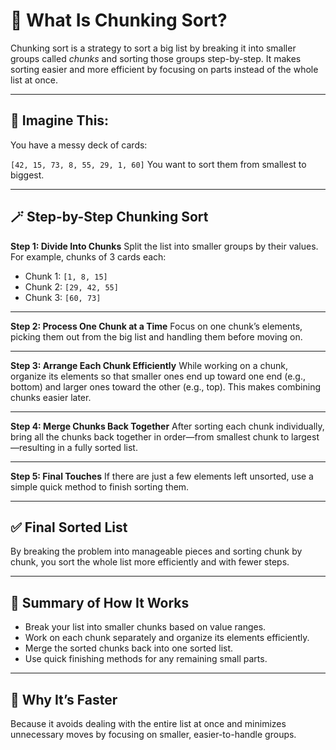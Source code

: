 # 🧠 **What Is Chunking Sort?**
Chunking sort is a strategy to sort a big list by breaking it into smaller groups called *chunks* and sorting those groups step-by-step. It makes sorting easier and more efficient by focusing on parts instead of the whole list at once.

---

## 🧩 **Imagine This:**
You have a messy deck of cards:

`[42, 15, 73, 8, 55, 29, 1, 60]`
You want to sort them from smallest to biggest.

---

## 🪄 **Step-by-Step Chunking Sort**

**Step 1: Divide Into Chunks**
Split the list into smaller groups by their values. For example, chunks of 3 cards each:

* Chunk 1: `[1, 8, 15]`
* Chunk 2: `[29, 42, 55]`
* Chunk 3: `[60, 73]`

---

**Step 2: Process One Chunk at a Time**
Focus on one chunk’s elements, picking them out from the big list and handling them before moving on.

---

**Step 3: Arrange Each Chunk Efficiently**
While working on a chunk, organize its elements so that smaller ones end up toward one end (e.g., bottom) and larger ones toward the other (e.g., top). This makes combining chunks easier later.

---

**Step 4: Merge Chunks Back Together**
After sorting each chunk individually, bring all the chunks back together in order—from smallest chunk to largest—resulting in a fully sorted list.

---

**Step 5: Final Touches**
If there are just a few elements left unsorted, use a simple quick method to finish sorting them.

---

## ✅ **Final Sorted List**
By breaking the problem into manageable pieces and sorting chunk by chunk, you sort the whole list more efficiently and with fewer steps.

---

## 🔁 **Summary of How It Works**

* Break your list into smaller chunks based on value ranges.
* Work on each chunk separately and organize its elements efficiently.
* Merge the sorted chunks back into one sorted list.
* Use quick finishing methods for any remaining small parts.

---

## 🧠 **Why It’s Faster**
Because it avoids dealing with the entire list at once and minimizes unnecessary moves by focusing on smaller, easier-to-handle groups.


